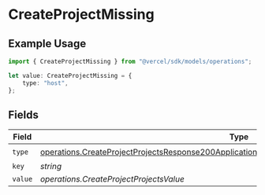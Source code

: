 # CreateProjectMissing

## Example Usage

```typescript
import { CreateProjectMissing } from "@vercel/sdk/models/operations";

let value: CreateProjectMissing = {
    type: "host",
};
```

## Fields

| Field                                                                                                                                                                                                                | Type                                                                                                                                                                                                                 | Required                                                                                                                                                                                                             | Description                                                                                                                                                                                                          |
| -------------------------------------------------------------------------------------------------------------------------------------------------------------------------------------------------------------------- | -------------------------------------------------------------------------------------------------------------------------------------------------------------------------------------------------------------------- | -------------------------------------------------------------------------------------------------------------------------------------------------------------------------------------------------------------------- | -------------------------------------------------------------------------------------------------------------------------------------------------------------------------------------------------------------------- |
| `type`                                                                                                                                                                                                               | [operations.CreateProjectProjectsResponse200ApplicationJSONResponseBodySecurityFirewallRoutesType](../../models/operations/createprojectprojectsresponse200applicationjsonresponsebodysecurityfirewallroutestype.md) | :heavy_check_mark:                                                                                                                                                                                                   | N/A                                                                                                                                                                                                                  |
| `key`                                                                                                                                                                                                                | *string*                                                                                                                                                                                                             | :heavy_minus_sign:                                                                                                                                                                                                   | N/A                                                                                                                                                                                                                  |
| `value`                                                                                                                                                                                                              | *operations.CreateProjectProjectsValue*                                                                                                                                                                              | :heavy_minus_sign:                                                                                                                                                                                                   | N/A                                                                                                                                                                                                                  |